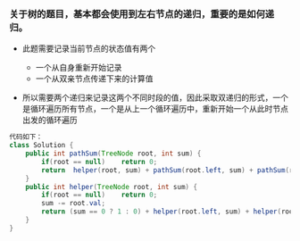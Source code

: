 <H3> 关于树的题目，基本都会使用到左右节点的递归，重要的是如何递归。 </H3>

* 此题需要记录当前节点的状态值有两个
	+ 一个从自身重新开始记录
	+ 一个从双亲节点传递下来的计算值

* 所以需要两个递归来记录这两个不同时段的值，因此采取双递归的形式，一个是循环遍历所有节点，一个是从上一个循环遍历中，重新开始一个从此时节点出发的循环遍历

```java
代码如下：
class Solution {
    public int pathSum(TreeNode root, int sum) {
        if(root == null)    return 0;
        return  helper(root, sum) + pathSum(root.left, sum) + pathSum(root.right, sum);
    }
    public int helper(TreeNode root, int sum) {
        if(root == null)    return 0;
        sum -= root.val;
        return (sum == 0 ? 1 : 0) + helper(root.left, sum) + helper(root.right, sum);
    }
}
```
